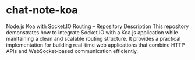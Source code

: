 # chat-note-koa
Node.js Koa with Socket.IO Routing – Repository Description This repository demonstrates how to integrate Socket.IO with a Koa.js application while maintaining a clean and scalable routing structure. It provides a practical implementation for building real-time web applications that combine HTTP APIs and WebSocket-based communication efficiently.
